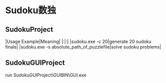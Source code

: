 # Sudoku数独

## SudokuProject

|Usage Example|Meaning|
|:|:|
|sudoku.exe -c 20|generate 20 sudoku finals|
|sudoku.exe -s absolute_path_of_puzzlefile|solve sudoku problems|

## SudokuGUIProject

run SudokuGUIProject\GUIBIN\GUI.exe
